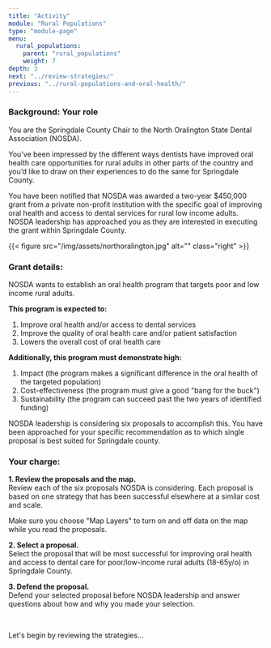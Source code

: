 ```yaml
---
title: "Activity"
module: "Rural Populations"
type: "module-page"
menu:
  rural_populations:
    parent: "rural_populations"
    weight: 7
depth: 3
next: "../review-strategies/"
previous: "../rural-populations-and-oral-health/"
---
```

<form method="post" action="."><h3>Background: Your role</h3><div class="pageblock">
<p>You are the Springdale County Chair to the North Oralington State Dental Association (NOSDA).</p>
<p>You've been impressed by the different ways dentists have improved oral health care opportunities for rural adults in other parts of the country and you’d like to draw on their experiences to do the same for Springdale County.</p>
<p>You have been notified that NOSDA was awarded a two-year $450,000 grant from a private non-profit institution with the specific goal of improving oral health and access to dental services for rural low income adults. NOSDA leadership has approached you as they are interested in executing the grant within Springdale County.</p>
{{< figure src="/img/assets/northoralington.jpg" alt="" class="right" >}}</div><h3>Grant details:</h3><div class="pageblock"><p>NOSDA wants to establish an oral health program that targets poor and low income rural adults.</p>
<strong>This program is expected to:</strong>
<ol>
<li>Improve oral health and/or access to dental services</li>
<li>Improve the quality of oral health care and/or patient satisfaction </li>
<li>Lowers the overall cost of oral health care</li>
</ol>
<strong>Additionally, this program must demonstrate high:</strong>
<ol>
<li>Impact (the program makes a significant difference in the oral health of the targeted population)</li>
<li>Cost-effectiveness (the program must give a good "bang for the buck")</li>
<li>Sustainability (the program can succeed past the two years of identified funding)</li>
</ol>
<p>NOSDA leadership is considering six proposals to accomplish this. You have been approached for your specific recommendation as to which single proposal is best suited for Springdale county.</p>
</div><h3>Your charge:</h3><div class="pageblock"><p><strong>1. Review the proposals and the map.</strong> <br/>
Review each of the six proposals NOSDA is considering. Each proposal is based on one strategy that has been successful elsewhere at a similar cost and scale.</p>
<p>Make sure you choose "Map Layers" to turn on and off data on the map while you read the proposals.</p>
<p><strong>2. Select a proposal.</strong><br/>
Select the proposal that will be most successful for improving oral health and access to dental care for poor/low-income rural adults (18-65y/o) in Springdale County.</p>
<p><strong>3. Defend the proposal.</strong><br/>
Defend your selected proposal before NOSDA leadership and answer questions about how and why you made your selection.</p><br/>
<p>Let's begin by reviewing the strategies...</p>
</div></form>